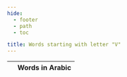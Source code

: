 ```yaml
---
hide:
  - footer
  - path
  - toc

title: Words starting with letter "V"
---
```


|  | Words in Arabic |
| ---- | ---- |